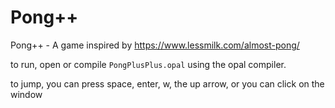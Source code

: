 # Pong++
Pong++ -  A game inspired by https://www.lessmilk.com/almost-pong/

to run, open or compile `PongPlusPlus.opal` using the opal compiler.

to jump, you can press space, enter, w, the up arrow, or you can click on the window
